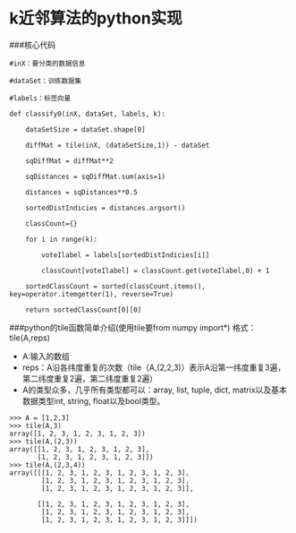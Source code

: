 k近邻算法的python实现
===== 
###核心代码

```
#inX：要分类的数据信息

#dataSet：训练数据集

#labels：标签向量

def classify0(inX, dataSet, labels, k):

    dataSetSize = dataSet.shape[0]

    diffMat = tile(inX, (dataSetSize,1)) - dataSet

    sqDiffMat = diffMat**2

    sqDistances = sqDiffMat.sum(axis=1)

    distances = sqDistances**0.5

    sortedDistIndicies = distances.argsort()    

    classCount={}          

    for i in range(k):

        voteIlabel = labels[sortedDistIndicies[i]]

        classCount[voteIlabel] = classCount.get(voteIlabel,0) + 1

    sortedClassCount = sorted(classCount.items(), key=operator.itemgetter(1), reverse=True)

    return sortedClassCount[0][0]

```
###python的tile函数简单介绍(使用tile要from numpy import*)
格式：tile(A,reps)
* A:输入的数组<br>
* reps：A沿各纬度重复的次数（tile（A,(2,2,3)）表示A沿第一纬度重复3遍，第二纬度重复2遍，第二纬度重复2遍）<br>
* A的类型众多，几乎所有类型都可以：array, list, tuple, dict, matrix以及基本数据类型int, string, float以及bool类型。

```
>>> A = [1,2,3]
>>> tile(A,3)
array([1, 2, 3, 1, 2, 3, 1, 2, 3])
>>> tile(A,(2,3))
array([[1, 2, 3, 1, 2, 3, 1, 2, 3],
       [1, 2, 3, 1, 2, 3, 1, 2, 3]])
>>> tile(A,(2,3,4))
array([[[1, 2, 3, 1, 2, 3, 1, 2, 3, 1, 2, 3],
        [1, 2, 3, 1, 2, 3, 1, 2, 3, 1, 2, 3],
        [1, 2, 3, 1, 2, 3, 1, 2, 3, 1, 2, 3]],

       [[1, 2, 3, 1, 2, 3, 1, 2, 3, 1, 2, 3],
        [1, 2, 3, 1, 2, 3, 1, 2, 3, 1, 2, 3],
        [1, 2, 3, 1, 2, 3, 1, 2, 3, 1, 2, 3]]])
```




